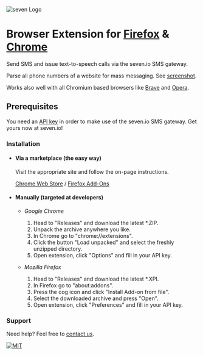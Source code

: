 ![](https://www.seven.io/wp-content/uploads/Logo.svg "seven Logo")

# Browser Extension for [Firefox](https://addons.mozilla.org/en-US/firefox/addon/sms77-add-on/) & [Chrome](https://chrome.google.com/webstore/detail/sms77io/cljclabcjnjklhogdanmfmdmpebmcbjo)

Send SMS and issue text-to-speech calls via the seven.io SMS gateway.

Parse all phone numbers of a website for mass messaging.
See [screenshot](_screenshots/phone_collector_sms.png).

Works also well with all Chromium based browsers like [Brave](https://brave.com/)
and [Opera](https://www.opera.com/).

## Prerequisites

You need an [API key](https://help.seven.io/en/api-key-access) in order to make use of the seven.io
SMS gateway. Get yours now at
seven.io!

### Installation

- #### Via a marketplace (the easy way)
  Visit the appropriate site and follow the on-page instructions.

  [Chrome Web Store](https://chrome.google.com/webstore/detail/sms77-chrome-extension/cljclabcjnjklhogdanmfmdmpebmcbjo)
  /
  [Firefox Add-Ons](https://addons.mozilla.org/en-US/firefox/addon/sms77-add-on/)


- #### Manually (targeted at developers)

    - *Google Chrome*

        1. Head to "Releases" and download the latest *.ZIP.
        2. Unpack the archive anywhere you like.
        3. In Chrome go to "chrome://extensions".
        4. Click the button "Load unpacked" and select the freshly unzipped directory.
        5. Open extension, click "Options" and fill in your API key.

    - *Mozilla Firefox*

        1. Head to "Releases" and download the latest *.XPI.
        2. In Firefox go to "about:addons".
        3. Press the cog icon and click "Install Add-on from file".
        4. Select the downloaded archive and press "Open".
        5. Open extension, click "Preferences" and fill in your API key.

### Support

Need help? Feel free to [contact us](https://www.seven.io/en/company/contact).

[![MIT](https://img.shields.io/badge/License-MIT-teal.svg)](LICENSE)
